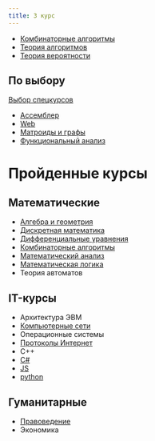 ```yaml
---
title: 3 курс
---
```


* [Комбинаторные алгоритмы](combalg/)
* [Теория алгоритмов](alg)
* [Теория вероятности](terver)

## По выбору

[Выбор спецкурсов](spec)

* [Ассемблер](assembler)
* [Web](web)
* [Матроиды и графы](graphs)
* [Функциональный анализ](funcan)

# Пройденные курсы

## Математические

* [Алгебра и геометрия](algem/)
* [Дискретная математика](diskret/)
* [Дифференциальные уравнения](diffur/)
* [Комбинаторные алгоритмы](combalg/)
* [Математический анализ](matan)
* [Математическая логика](logic)
* Теория автоматов

## IT-курсы

* Архитектура ЭВМ
* [Компьютерные сети](https://www.asozykin.ru/courses/networks)
* Операционные системы
* [Протоколы Интернет](inet/)
* С++
* [C#](https://ulearn.me)
* [JS](js.pdf)
* [python](https://www.youtube.com/channel/UClQJvX1TXm0rXoxFtTczNog/playlists)

## Гуманитарные

* [Правоведение](https://docs.google.com/document/d/1jV1fqRsaz7bbDc882UzEfLF8AZTGTC0LLIiUIOA10bQ/edit)
* Экономика